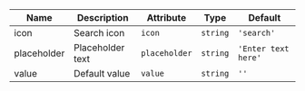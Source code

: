 <!--
SPDX-FileCopyrightText: 2022 Siemens AG

SPDX-License-Identifier: MIT
-->

| Name       | Description                   | Attribute        | Type                                      | Default             |
|------------|-------------------------------|------------------|-------------------------------------------|---------------------|
|icon| Search icon | `icon` | `string` | `'search'` |
|placeholder| Placeholder text | `placeholder` | `string` | `'Enter text here'` |
|value| Default value | `value` | `string` | `''` |
